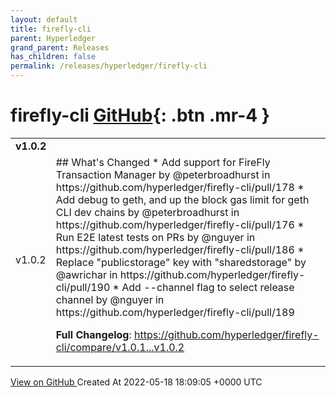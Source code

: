 ```yaml
---
layout: default
title: firefly-cli
parent: Hyperledger
grand_parent: Releases
has_children: false
permalink: /releases/hyperledger/firefly-cli
---
```


# firefly-cli <span class="fs-3 right-align">[GitHub](https://github.com/hyperledger/firefly-cli){: .btn .mr-4 }</span>


<div>
    <table>
        <tr>
            <td colspan="2">
                <b>
                    v1.0.2
                </b>
            </td>
        </tr>
        <tr>
            <td>
                <span class="chip">
                    v1.0.2
                </span>
            </td>
            <td>
                ## What's Changed
* Add support for FireFly Transaction Manager by @peterbroadhurst in https://github.com/hyperledger/firefly-cli/pull/178
* Add debug to geth, and up the block gas limit for geth CLI dev chains by @peterbroadhurst in https://github.com/hyperledger/firefly-cli/pull/176
* Run E2E latest tests on PRs by @nguyer in https://github.com/hyperledger/firefly-cli/pull/186
* Replace "publicstorage" key with "sharedstorage" by @awrichar in https://github.com/hyperledger/firefly-cli/pull/190
* Add --channel flag to select release channel by @nguyer in https://github.com/hyperledger/firefly-cli/pull/189


**Full Changelog**: https://github.com/hyperledger/firefly-cli/compare/v1.0.1...v1.0.2
            </td>
        </tr>
    </table>
    <a href="https://github.com/hyperledger/firefly-cli/releases/tag/v1.0.2" class=".btn">
        View on GitHub
    </a>
    <span class="right-align">
        Created At 2022-05-18 18:09:05 +0000 UTC
    </span>
</div>

